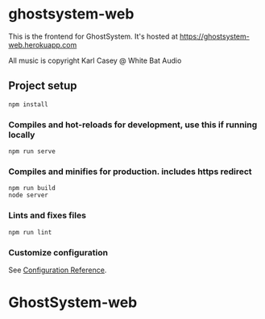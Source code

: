 # ghostsystem-web

This is the frontend for GhostSystem. It's hosted at https://ghostsystem-web.herokuapp.com

All music is copyright Karl Casey @ White Bat Audio

## Project setup
```
npm install
```

### Compiles and hot-reloads for development, use this if running locally
```
npm run serve
```

### Compiles and minifies for production. includes https redirect
```
npm run build
node server
```

### Lints and fixes files
```
npm run lint
```

### Customize configuration
See [Configuration Reference](https://cli.vuejs.org/config/).
# GhostSystem-web
